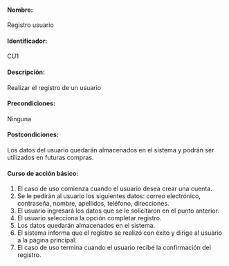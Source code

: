 #### Nombre: 
Registro usuario
#### Identificador: 
CU1
#### Descripción: 
Realizar el registro de un usuario
#### Precondiciones:
Ninguna
#### Postcondiciones:
Los datos del usuario quedarán almacenados en el sistema y podrán ser utilizados en futuras compras.
#### Curso de acción básico:
1. El caso de uso comienza cuando el usuario desea crear una cuenta.
2. Se le pedirán al usuario los siguientes datos: correo electrónico, contraseña, nombre, apellidos, teléfono, direcciones.
3. El usuario ingresará los datos que se le solicitaron en el punto anterior.
4. El usuario selecciona la opción completar registro.
5. Los datos quedarán almacenados en el sistema.
6. El sistema informa que el registro se realizó con éxito y dirige al usuario a la página principal.
7. El caso de uso termina cuando el usuario recibé la confirmación del registro.
